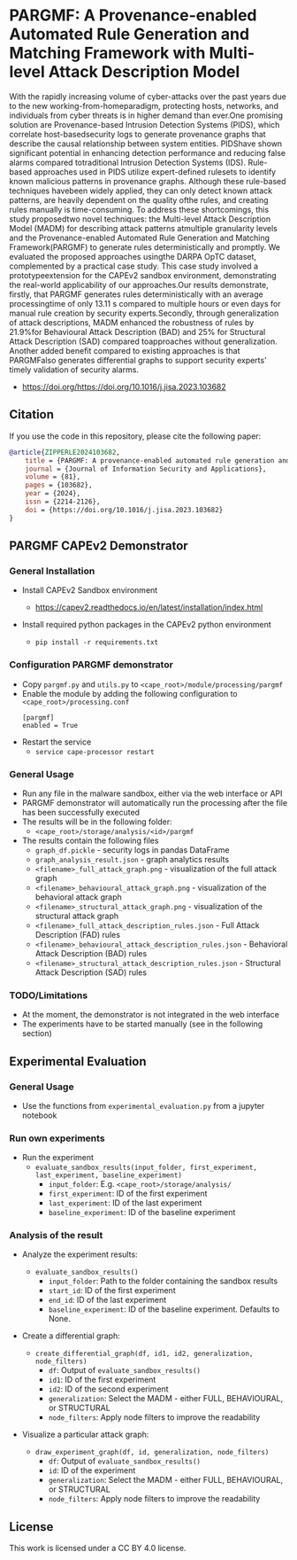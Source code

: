 # PARGMF: A Provenance-enabled Automated Rule Generation and Matching Framework with Multi-level Attack Description Model

With the rapidly increasing volume of cyber-attacks over the past years due to the new working-from-homeparadigm, protecting hosts, networks, and individuals from cyber threats is in higher demand than ever.One promising solution are Provenance-based Intrusion Detection Systems (PIDS), which correlate host-basedsecurity logs to generate provenance graphs that describe the causal relationship between system entities. PIDShave shown significant potential in enhancing detection performance and reducing false alarms compared totraditional Intrusion Detection Systems (IDS). Rule-based approaches used in PIDS utilize expert-defined rulesets to identify known malicious patterns in provenance graphs. Although these rule-based techniques havebeen widely applied, they can only detect known attack patterns, are heavily dependent on the quality ofthe rules, and creating rules manually is time-consuming. To address these shortcomings, this study proposedtwo novel techniques: the Multi-level Attack Description Model (MADM) for describing attack patterns atmultiple granularity levels and the Provenance-enabled Automated Rule Generation and Matching Framework(PARGMF) to generate rules deterministically and promptly. We evaluated the proposed approaches usingthe DARPA OpTC dataset, complemented by a practical case study. This case study involved a prototypeextension for the CAPEv2 sandbox environment, demonstrating the real-world applicability of our approaches.Our results demonstrate, firstly, that PARGMF generates rules deterministically with an average processingtime of only 13.11 s compared to multiple hours or even days for manual rule creation by security experts.Secondly, through generalization of attack descriptions, MADM enhanced the robustness of rules by 21.9%for Behavioural Attack Description (BAD) and 25% for Structural Attack Description (SAD) compared toapproaches without generalization. Another added benefit compared to existing approaches is that PARGMFalso generates differential graphs to support security experts’ timely validation of security alarms.

- https://doi.org/https://doi.org/10.1016/j.jisa.2023.103682

## Citation

If you use the code in this repository, please cite the following paper:
```bib
@article{ZIPPERLE2024103682,
    title = {PARGMF: A provenance-enabled automated rule generation and matching framework with multi-level attack description model},
    journal = {Journal of Information Security and Applications},
    volume = {81},
    pages = {103682},
    year = {2024},
    issn = {2214-2126},
    doi = {https://doi.org/10.1016/j.jisa.2023.103682}
}
```

## PARGMF CAPEv2 Demonstrator

### General Installation

- Install CAPEv2 Sandbox environment
    - https://capev2.readthedocs.io/en/latest/installation/index.html

- Install required python packages in the CAPEv2 python environment
  - `pip install -r requirements.txt`

### Configuration PARGMF demonstrator
- Copy `pargmf.py` and `utils.py` to `<cape_root>/module/processing/pargmf`
- Enable the module by adding the following configuration to `<cape_root>/processing.conf`
    ```
    [pargmf]
    enabled = True
    ```
- Restart the service
    - `service cape-processor restart`

### General Usage
- Run any file in the malware sandbox, either via the web interface or API
- PARGMF demonstrator will automatically run the processing after the file has been successfully executed
- The results will be in the following folder:
    -   `<cape_root>/storage/analysis/<id>/pargmf`
- The results contain the following files
    - `graph_df.pickle` - security logs in pandas DataFrame
    - `graph_analysis_result.json` - graph analytics results
    - `<filename>_full_attack_graph.png` - visualization of the full attack graph
    - `<filename>_behavioural_attack_graph.png` - visualization of the behavioral attack graph
    - `<filename>_structural_attack_graph.png` - visualization of the structural attack graph
    - `<filename>_full_attack_description_rules.json` - Full Attack Description (FAD) rules
    - `<filename>_behavioural_attack_description_rules.json` - Behavioral Attack Description (BAD) rules
    - `<filename>_structural_attack_description_rules.json` - Structural Attack Description (SAD) rules

### TODO/Limitations

- At the moment, the demonstrator is not integrated in the web interface
- The experiments have to be started manually (see in the following section)

## Experimental Evaluation

### General Usage
- Use the functions from `experimental_evaluation.py` from a jupyter notebook

### Run own experiments
- Run the experiment
    -  `evaluate_sandbox_results(input_folder, first_experiment, last_experiment, baseline_experiment)`
       - `input_folder`: E.g. `<cape_root>/storage/analysis/`
       - `first_experiment`: ID of the first experiment
       - `last_experiment`: ID of the last experiment
       - `baseline_experiment`: ID of the baseline experiment

### Analysis of the result

  - Analyze the experiment results:
    - `evaluate_sandbox_results()`
      - `input_folder`: Path to the folder containing the sandbox results
      -  `start_id`: ID of the first experiment
      -  `end_id`: ID of the last experiment
      -  `baseline_experiment`: ID of the baseline experiment. Defaults to None.

  - Create a differential graph:
    - `create_differential_graph(df, id1, id2, generalization, node_filters)`
      - `df`: Output of `evaluate_sandbox_results()`
      - `id1`: ID of the first experiment
      - `id2`: ID of the second experiment
      - `generalization`: Select the MADM - either FULL, BEHAVIOURAL, or STRUCTURAL
      - `node_filters`: Apply node filters to improve the readability
  - Visualize a particular attack graph:
    - `draw_experiment_graph(df, id, generalization, node_filters)`
      - `df`: Output of `evaluate_sandbox_results()`
      - `id`: ID of the experiment
      - `generalization`: Select the MADM - either FULL, BEHAVIOURAL, or STRUCTURAL
      - `node_filters`: Apply node filters to improve the readability

## License

This work is licensed under a CC BY 4.0 license.
